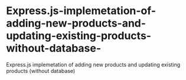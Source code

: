 # Express.js-implemetation-of-adding-new-products-and-updating-existing-products-without-database-
Express.js implemetation of adding new products and updating existing products (without database)
